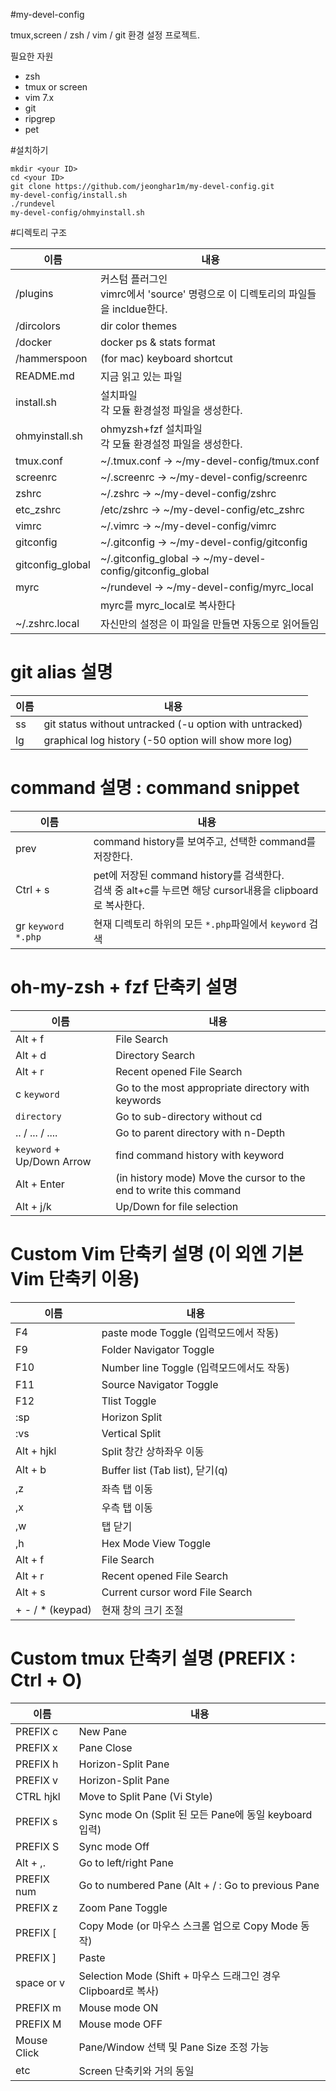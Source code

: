 #my-devel-config

tmux,screen / zsh / vim / git 환경 설정 프로젝트.

필요한 자원

- zsh
- tmux or screen
- vim 7.x
- git
- ripgrep
- pet

#설치하기

    mkdir <your ID>
    cd <your ID>
    git clone https://github.com/jeonghar1m/my-devel-config.git
    my-devel-config/install.sh
    ./rundevel
    my-devel-config/ohmyinstall.sh

#디렉토리 구조

| 이름             | 내용                                                                                  |
| ---------------- | ------------------------------------------------------------------------------------- |
| /plugins         | 커스텀 플러그인 <br/> vimrc에서 'source' 명령으로 이 디렉토리의 파일들을 incldue한다. |
| /dircolors       | dir color themes                                                                      |
| /docker          | docker ps & stats format                                                              |
| /hammerspoon     | (for mac) keyboard shortcut                                                           |
| README.md        | 지금 읽고 있는 파일                                                                   |
| install.sh       | 설치파일 <br/> 각 모듈 환경설정 파일을 생성한다.                                      |
| ohmyinstall.sh   | ohmyzsh+fzf 설치파일 <br/> 각 모듈 환경설정 파일을 생성한다.                          |
| tmux.conf        | ~/.tmux.conf -> ~/my-devel-config/tmux.conf                                           |
| screenrc         | ~/.screenrc -> ~/my-devel-config/screenrc                                             |
| zshrc            | ~/.zshrc -> ~/my-devel-config/zshrc                                                   |
| etc_zshrc        | /etc/zshrc -> ~/my-devel-config/etc_zshrc                                             |
| vimrc            | ~/.vimrc -> ~/my-devel-config/vimrc                                                   |
| gitconfig        | ~/.gitconfig -> ~/my-devel-config/gitconfig                                           |
| gitconfig_global | ~/.gitconfig_global -> ~/my-devel-config/gitconfig_global                             |
| myrc             | ~/rundevel -> ~/my-devel-config/myrc_local                                            |
|                  | myrc를 myrc_local로 복사한다                                                          |
| ~/.zshrc.local   | 자신만의 설정은 이 파일을 만들면 자동으로 읽어들임                                    |

# git alias 설명

| 이름 | 내용                                                    |
| ---- | ------------------------------------------------------- |
| ss   | git status without untracked (-u option with untracked) |
| lg   | graphical log history (-50 option will show more log)   |

# command 설명 : command snippet

| 이름                 | 내용                                                                                                       |
| -------------------- | ---------------------------------------------------------------------------------------------------------- |
| prev                 | command history를 보여주고, 선택한 command를 저장한다.                                                     |
| Ctrl + s             | pet에 저장된 command history를 검색한다.<br>검색 중 alt+c를 누르면 해당 cursor내용을 clipboard로 복사한다. |
| gr `keyword` `*.php` | 현재 디렉토리 하위의 모든 `*.php`파일에서 `keyword` 검색                                                   |

# oh-my-zsh + fzf 단축키 설명

| 이름                      | 내용                                                               |
| ------------------------- | ------------------------------------------------------------------ |
| Alt + f                   | File Search                                                        |
| Alt + d                   | Directory Search                                                   |
| Alt + r                   | Recent opened File Search                                          |
| c `keyword`               | Go to the most appropriate directory with keywords                 |
| `directory`               | Go to sub-directory without cd                                     |
| .. / ... / ....           | Go to parent directory with n-Depth                                |
| `keyword` + Up/Down Arrow | find command history with keyword                                  |
| Alt + Enter               | (in history mode) Move the cursor to the end to write this command |
| Alt + j/k                 | Up/Down for file selection                                         |

# Custom Vim 단축키 설명 (이 외엔 기본 Vim 단축키 이용)

| 이름              | 내용                                     |
| ----------------- | ---------------------------------------- |
| F4                | paste mode Toggle (입력모드에서 작동)    |
| F9                | Folder Navigator Toggle                  |
| F10               | Number line Toggle (입력모드에서도 작동) |
| F11               | Source Navigator Toggle                  |
| F12               | Tlist Toggle                             |
| :sp               | Horizon Split                            |
| :vs               | Vertical Split                           |
| Alt + hjkl        | Split 창간 상하좌우 이동                 |
| Alt + b           | Buffer list (Tab list), 닫기(q)          |
| ,z                | 좌측 탭 이동                             |
| ,x                | 우측 탭 이동                             |
| ,w                | 탭 닫기                                  |
| ,h                | Hex Mode View Toggle                     |
| Alt + f           | File Search                              |
| Alt + r           | Recent opened File Search                |
| Alt + s           | Current cursor word File Search          |
| + - / \* (keypad) | 현재 창의 크기 조절                      |

# Custom tmux 단축키 설명 (PREFIX : Ctrl + O)

| 이름        | 내용                                                           |
| ----------- | -------------------------------------------------------------- |
| PREFIX c    | New Pane                                                       |
| PREFIX x    | Pane Close                                                     |
| PREFIX h    | Horizon-Split Pane                                             |
| PREFIX v    | Horizon-Split Pane                                             |
| CTRL hjkl   | Move to Split Pane (Vi Style)                                  |
| PREFIX s    | Sync mode On (Split 된 모든 Pane에 동일 keyboard 입력)         |
| PREFIX S    | Sync mode Off                                                  |
| Alt + ,.    | Go to left/right Pane                                          |
| PREFIX num  | Go to numbered Pane (Alt + / : Go to previous Pane             |
| PREFIX z    | Zoom Pane Toggle                                               |
| PREFIX [    | Copy Mode (or 마우스 스크롤 업으로 Copy Mode 동작)             |
| PREFIX ]    | Paste                                                          |
| space or v  | Selection Mode (Shift + 마우스 드래그인 경우 Clipboard로 복사) |
| PREFIX m    | Mouse mode ON                                                  |
| PREFIX M    | Mouse mode OFF                                                 |
| Mouse Click | Pane/Window 선택 및 Pane Size 조정 가능                        |
| etc         | Screen 단축키와 거의 동일                                      |
